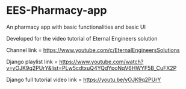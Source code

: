 # EES-Pharmacy-app
An pharmacy app with basic functionalities and basic UI


Developed for the video tutorial of Eternal Engineers solution

Channel link =  https://www.youtube.com/c/EternalEngineersSolutions

Django playlist link = https://www.youtube.com/watch?v=yOJK9q2PUrY&list=PLw5cdtxuQ4YQdYpoNqV6HWYF5B_CuFX2P

Django full tutorial video link = https://youtu.be/yOJK9q2PUrY

